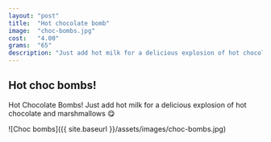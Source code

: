 ```yaml
---
layout: "post"
title:  "Hot chocolate bomb"
image: 	"choc-bombs.jpg"
cost: 	"4.00"
grams:	"65"
description: "Just add hot milk for a delicious explosion of hot chocolate and marshmallowss 😋"
---
```


## Hot choc bombs!

Hot Chocolate Bombs! Just add hot milk for a delicious explosion of hot chocolate and marshmallows 😋

![Choc bombs]({{ site.baseurl }}/assets/images/choc-bombs.jpg)
